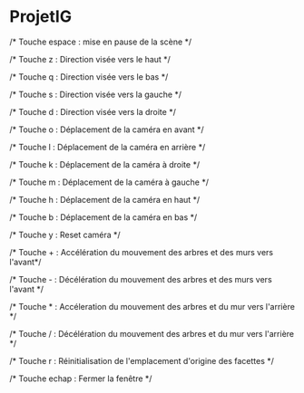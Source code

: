 ﻿# ProjetIG

/* Touche espace : mise en pause de la scène */

/* Touche z : Direction visée vers le haut */

/* Touche q : Direction visée vers le bas */

/* Touche s : Direction visée vers la gauche */

/* Touche d : Direction visée vers la droite */

/* Touche o : Déplacement de la caméra en avant */

/* Touche l : Déplacement de la caméra en arrière */

/* Touche k : Déplacement de la caméra à droite */

/* Touche m : Déplacement de la caméra à gauche */

/* Touche h : Déplacement de la caméra en haut */

/* Touche b : Déplacement de la caméra en bas */

/* Touche y : Reset caméra */

/* Touche + : Accélération du mouvement des arbres et des murs vers l'avant*/

/* Touche - : Décélération du mouvement des arbres et des murs vers l'avant */

/* Touche * : Accéleration du mouvement des arbres et du mur vers l'arrière */

/* Touche / : Décélération du mouvement des arbres et du mur vers l'arrière */

/* Touche r : Réinitialisation de l'emplacement d'origine des facettes */

/* Touche echap : Fermer la fenêtre */